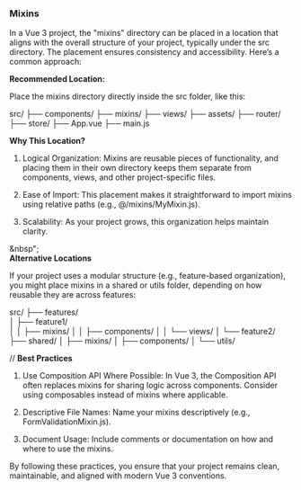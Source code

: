 ### Mixins

In a Vue 3 project, the "mixins" directory can be placed in a location that aligns with the overall structure of your project, typically under the src directory. The placement ensures consistency and accessibility. Here’s a common approach:

**Recommended Location:**

Place the mixins directory directly inside the src folder, like this:

src/
├── components/
├── mixins/
├── views/
├── assets/
├── router/
├── store/
├── App.vue
├── main.js

**Why This Location?**

1. Logical Organization: Mixins are reusable pieces of functionality, and placing them in their own directory keeps them separate from components, views, and other project-specific files.


2. Ease of Import: This placement makes it straightforward to import mixins using relative paths (e.g., @/mixins/MyMixin.js).


3. Scalability: As your project grows, this organization helps maintain clarity.


&nbsp";</br>
**Alternative Locations**

If your project uses a modular structure (e.g., feature-based organization), you might place mixins in a shared or utils folder, depending on how reusable they are across features:


src/
├── features/</br>
│   ├── feature1/</br>
│   │   ├── mixins/
│   │   ├── components/
│   │   └── views/
│   └── feature2/
├── shared/
│   ├── mixins/
│   ├── components/
│   └── utils/


//
**Best Practices**

1. Use Composition API Where Possible: In Vue 3, the Composition API often replaces mixins for sharing logic across components. Consider using composables instead of mixins where applicable.


2. Descriptive File Names: Name your mixins descriptively (e.g., FormValidationMixin.js).


3. Document Usage: Include comments or documentation on how and where to use the mixins.



By following these practices, you ensure that your project remains clean, maintainable, and aligned with modern Vue 3 conventions.

